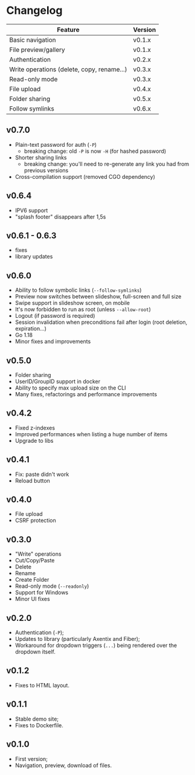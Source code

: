 # Changelog

| Feature                                    | Version |
|--------------------------------------------|---------|
| Basic navigation                           | v0.1.x  |
| File preview/gallery                       | v0.1.x  |
| Authentication                             | v0.2.x  |
| Write operations (delete, copy, rename...) | v0.3.x  |
| Read-only mode                             | v0.3.x  |
| File upload                                | v0.4.x  |
| Folder sharing                             | v0.5.x  |
| Follow symlinks                            | v0.6.x  |

## v0.7.0

- Plain-text password for auth (`-P`)
  - breaking change: old `-P` is now `-H` (for hashed password)
- Shorter sharing links
  - breaking change: you'll need to re-generate any link you had from previous versions
- Cross-compilation support (removed CGO dependency)

## v0.6.4

- IPV6 support
- "splash footer" disappears after 1,5s

## v0.6.1 - 0.6.3

- fixes
- library updates

## v0.6.0

- Ability to follow symbolic links (`--follow-symlinks`)
- Preview now switches between slideshow, full-screen and full size
- Swipe support in slideshow screen, on mobile
- It's now forbidden to run as root (unless `--allow-root`)
- Logout (if password is required)
- Session invalidation when preconditions fail after login (root deletion, expiration...)
- Go 1.18
- Minor fixes and improvements

## v0.5.0

- Folder sharing
- UserID/GroupID support in docker
- Ability to specify max upload size on the CLI
- Many fixes, refactorings and performance improvements

## v0.4.2

- Fixed z-indexes
- Improved performances when listing a huge number of items
- Upgrade to libs

## v0.4.1

- Fix: paste didn't work
- Reload button

## v0.4.0

- File upload
- CSRF protection

## v0.3.0

- "Write" operations
 - Cut/Copy/Paste
 - Delete
 - Rename
 - Create Folder
- Read-only mode (`--readonly`)
- Support for Windows
- Minor UI fixes

## v0.2.0

- Authentication (`-P`);
- Updates to library (particularly Axentix and Fiber);
- Workaround for dropdown triggers (`...`) being rendered over the dropdown
  itself.

## v0.1.2

- Fixes to HTML layout.

## v0.1.1

- Stable demo site;
- Fixes to Dockerfile.

## v0.1.0

- First version;
- Navigation, preview, download of files.
